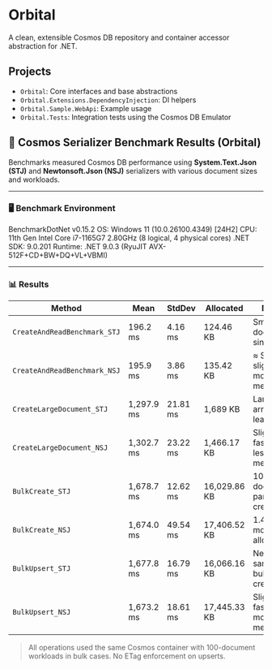 ﻿# Orbital

A clean, extensible Cosmos DB repository and container accessor abstraction for .NET.

## Projects

- `Orbital`: Core interfaces and base abstractions
- `Orbital.Extensions.DependencyInjection`: DI helpers
- `Orbital.Sample.WebApi`: Example usage
- `Orbital.Tests`: Integration tests using the Cosmos DB Emulator

## 🚀 Cosmos Serializer Benchmark Results (Orbital)

Benchmarks measured Cosmos DB performance using **System.Text.Json (STJ)** and **Newtonsoft.Json (NSJ)** serializers with various document sizes and workloads.

---

### 🖥️ Benchmark Environment

BenchmarkDotNet v0.15.2
OS: Windows 11 (10.0.26100.4349) [24H2]
CPU: 11th Gen Intel Core i7-1165G7 2.80GHz (8 logical, 4 physical cores)
.NET SDK: 9.0.201
Runtime: .NET 9.0.3 (RyuJIT AVX-512F+CD+BW+DQ+VL+VBMI)

---

### 📊 Results

| Method                             | Mean        | StdDev     | Allocated     | Notes                            |
|------------------------------------|-------------|------------|---------------|----------------------------------|
| `CreateAndReadBenchmark_STJ`       | 196.2 ms    | 4.16 ms    | 124.46 KB     | Small document, single ops       |
| `CreateAndReadBenchmark_NSJ`       | 195.9 ms    | 3.86 ms    | 135.42 KB     | ≈ STJ, slightly more memory      |
| `CreateLargeDocument_STJ`          | 1,297.9 ms  | 21.81 ms   | 1,689 KB      | Large array, STJ leaner          |
| `CreateLargeDocument_NSJ`          | 1,302.7 ms  | 23.22 ms   | 1,466.17 KB   | Slightly faster, less memory     |
| `BulkCreate_STJ`                   | 1,678.7 ms  | 12.62 ms   | 16,029.86 KB  | 100 large docs, parallel create  |
| `BulkCreate_NSJ`                   | 1,674.0 ms  | 49.54 ms   | 17,406.52 KB  | 1.4MB more allocated             |
| `BulkUpsert_STJ`                   | 1,677.8 ms  | 16.79 ms   | 16,066.16 KB  | Nearly same as bulk create       |
| `BulkUpsert_NSJ`                   | 1,673.2 ms  | 18.61 ms   | 17,445.33 KB  | Slightly faster, more memory     |

> All operations used the same Cosmos container with 100-document workloads in bulk cases. No ETag enforcement on upserts.